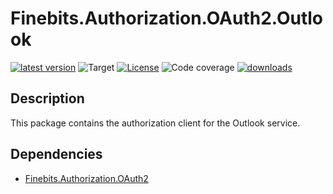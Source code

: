 # Finebits.Authorization.OAuth2.Outlook

[![latest version](https://img.shields.io/nuget/v/Finebits.Authorization.OAuth2.Outlook?logo=nuget&label)](https://www.nuget.org/packages/Finebits.Authorization.OAuth2.Outlook)
![Target](https://img.shields.io/badge/dynamic/xml?label=Target&query=//TargetFramework[1]&url=https://raw.githubusercontent.com/finebits/Authorization.OAuth2/main/source/Authorization.OAuth2.Outlook/Authorization.OAuth2.Outlook.csproj)
[![License](https://img.shields.io/github/license/finebits/Authorization.OAuth2.svg)](https://github.com/finebits/Authorization.OAuth2/blob/main/LICENSE)
![Code coverage](https://img.shields.io/endpoint?url=https://gist.githubusercontent.com/finebits-github/74f6d448f4f568a286d4622e92afbc75/raw/Authorization.OAuth2-main-Finebits.Authorization.OAuth2.Outlook-test-coverage.json&label=coverage)
[![downloads](https://img.shields.io/nuget/dt/Finebits.Authorization.OAuth2.Outlook)](https://www.nuget.org/packages/Finebits.Authorization.OAuth2.Outlook)

## Description

This package contains the authorization client for the Outlook service.

## Dependencies

- [Finebits.Authorization.OAuth2](https://www.nuget.org/packages/Finebits.Authorization.OAuth2)
